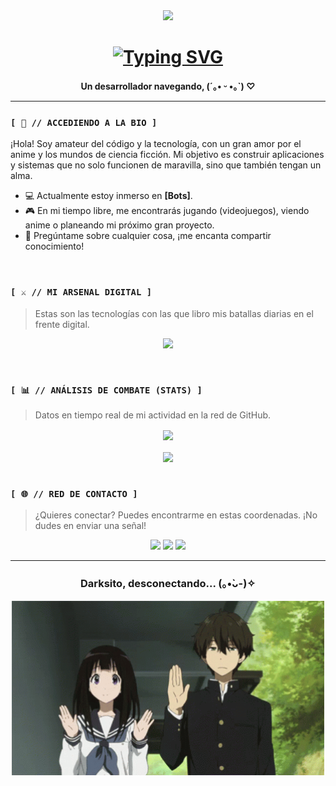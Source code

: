 <div align="center">

  <img src="https://raw.githubusercontent.com/MatheoDark/MatheoDark/refs/heads/main/D12E6246-04EC-4334-9F47-9F8C90F4C2D2.gif" width="600"/>

  <h1>
    <a href="https://git.io/typing-svg"><img src="https://readme-typing-svg.herokuapp.com?font=Fira+Code&size=35&pause=1000&color=9400D3¢er=true&vCenter=true&width=500&lines=Hola!+Soy+MatheoDark;mas+conocido+como;Darksito...;Bienvenidos" alt="Typing SVG" /></a>
  </h1>

  <p align="center">
    <strong>Un desarrollador navegando, (´｡• ᵕ •｡`) ♡</strong>
  </p>
</div>

---

### `[ 📝 // ACCEDIENDO A LA BIO ]`

¡Hola! Soy amateur del código y la tecnología, con un gran amor por el anime y los mundos de ciencia ficción. Mi objetivo es construir aplicaciones y sistemas que no solo funcionen de maravilla, sino que también tengan un alma.

-   💻 Actualmente estoy inmerso en **[Bots]**.
-   🎮 En mi tiempo libre, me encontrarás  jugando (videojuegos), viendo anime o planeando mi próximo gran proyecto.
-   💬 Pregúntame sobre cualquier cosa, ¡me encanta compartir conocimiento!

<br>

### `[ ⚔️ // MI ARSENAL DIGITAL ]`

> Estas son las tecnologías con las que libro mis batallas diarias en el frente digital.

<p align="center">
  <!-- Reemplaza con tus tecnologías. Encuentra más iconos en: https://github.com/tandpfun/skill-icons -->
  <a href="https://skillicons.dev">
    <img src="https://skillicons.dev/icons?i=js,ts,react,nextjs,nodejs,express,mongodb,postgres,docker,git&perline=5" />
  </a>
</p>

<br>

### `[ 📊 // ANÁLISIS DE COMBATE (STATS) ]`

> Datos en tiempo real de mi actividad en la red de GitHub.

<div align="center">
  
  <!-- GitHub Readme Stats - Cambia el theme a tu gusto: dracula, tokyonight, catppuccin, dark, radical, etc. -->
  <a href="https://github.com/anuraghazra/github-readme-stats">
    <img align="center" src="https://github-readme-stats.vercel.app/api?username=MatheoDark&show_icons=true&locale=es&theme=dracula&hide_border=true&count_private=true" />
  </a>
  <br><br>
  <a href="https://github.com/anuraghazra/github-readme-stats">
    <img align="center" src="https://github-readme-stats.vercel.app/api/top-langs/?username=MatheoDark&layout=compact&locale=es&theme=dracula&hide_border=true&langs_count=8" />
  </a>
  
</div>

<br>

### `[ 🌐 // RED DE CONTACTO ]`

> ¿Quieres conectar? Puedes encontrarme en estas coordenadas. ¡No dudes en enviar una señal!

<p align="center">
  <a href="https://wa.me/56942558919" target="_blank"><img src="https://img.shields.io/badge/WhatsApp-25D366?style=for-the-badge&logo=whatsapp&logoColor=white"></a>
  <a href="https://instagram.com/_matheodark_" target="_blank"><img src="https://img.shields.io/badge/Instagram-E4405F?style=for-the-badge&logo=instagram&logoColor=white"></a>
  <a href="mailto:matheo_xavier@hotmail.com" target="_blank"><img src="https://img.shields.io/badge/Email-D14836?style=for-the-badge&logo=gmail&logoColor=white"></a>

</p>

---

<div align="center">
  <h3>Darksito, desconectando... (｡•̀ᴗ-)✧</h3>
  <img src="./AC37E158-F083-48F4-9256-1AC5AD88876E.gif" width="500"/>
</div>
